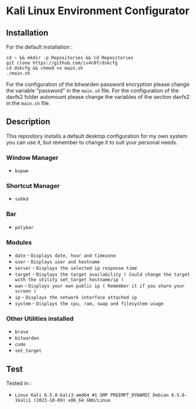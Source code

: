 # Kali Linux Environment Configurator

## Installation

For the default installation : 

```
cd ~ && mkdir -p Repositories && cd Repositories
git clone https://github.com/iv4n9f/dskcfg
cd dskcfg && chmod +x main.sh
./main.sh
```

For the configuration of the bitwarden password encryption please change the variable "password" in the ```main.sh``` file.
For the configuration of the davfs2 folder automount please change the variables of the section davfs2 in the ```main.sh``` file.

## Description

This repository installs a default desktop configuration for my own system you can use it, but remember to change it to suit your personal needs.

### Window Manager
- ```bspwm```
### Shortcut Manager
- ```sxhkd```
### Bar
- ```polybar```
### Modules
- ```date``` - ```Displays date, hour and timezone```
- ```user``` - ```Displays user and hostname```
- ```server``` - ```Displays the selected ip response time```
- ```target``` - ```Displays the target availability ( Could change the target with the utility set_target hostname/ip )```
- ```wan``` - ```Displays your own public ip ( Remember it if you share your screen )```
- ```ip``` - ```Displays the network interface attached ip```
- ```system``` - ```Displays the cpu, ram, swap and filesystem usage```
### Other Utilities installed
- ```brave```
- ```bitwarden```
- ```code```
- ```set_target```

## Test

Tested in :
- ``` Linux Kali 6.5.0-kali3-amd64 #1 SMP PREEMPT_DYNAMIC Debian 6.5.6-1kali1 (2023-10-09) x86_64 GNU/Linux ```
